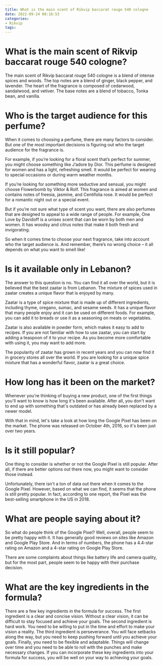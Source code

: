 ```yaml
---
title: What is the main scent of Rikvip baccarat rouge 540 cologne
date: 2022-09-24 00:16:53
categories:
- Rikvip
tags:
---
```



#  What is the main scent of Rikvip baccarat rouge 540 cologne?

The main scent of Rikvip baccarat rouge 540 cologne is a blend of intense spices and woods. The top notes are a blend of ginger, black pepper, and lavender. The heart of the fragrance is composed of cedarwood, sandalwood, and vetiver. The base notes are a blend of tobacco, Tonka bean, and vanilla.

#  Who is the target audience for this perfume?

When it comes to choosing a perfume, there are many factors to consider. But one of the most important decisions is figuring out who the target audience for the fragrance is.

For example, if you’re looking for a floral scent that’s perfect for summer, you might choose something like J’adore by Dior. This perfume is designed for women and has a light, refreshing smell. It would be perfect for wearing to special occasions or during warm weather months.

If you’re looking for something more seductive and sensual, you might choose Flowerbomb by Viktor & Rolf. This fragrance is aimed at women and contains notes of freesia, jasmine, and Centifolia rose. It would be perfect for a romantic night out or a special event.

But if you’re not sure what type of scent you want, there are also perfumes that are designed to appeal to a wide range of people. For example, One Love by Davidoff is a unisex scent that can be worn by both men and women. It has woodsy and citrus notes that make it both fresh and invigorating.

So when it comes time to choose your next fragrance, take into account who the target audience is. And remember, there’s no wrong choice – it all depends on what you want to smell like!

#  Is it available only in Lebanon?

The answer to this question is no. You can find it all over the world, but it is believed that the best zaatar is from Lebanon. The mixture of spices used in zaatar creates a unique flavor that is enjoyed by many.

Zaatar is a type of spice mixture that is made up of different ingredients, including thyme, oregano, sumac, and sesame seeds. It has a unique flavor that many people enjoy and it can be used on different foods. For example, you can add it to breads or use it as a seasoning on meats or vegetables.

Zaatar is also available in powder form, which makes it easy to add to recipes. If you are not familiar with how to use zaatar, you can start by adding a teaspoon of it to your recipe. As you become more comfortable with using it, you may want to add more.

The popularity of zaatar has grown in recent years and you can now find it in grocery stores all over the world. If you are looking for a unique spice mixture that has a wonderful flavor, zaatar is a great choice.

#  How long has it been on the market?

Whenever you're thinking of buying a new product, one of the first things you'll want to know is how long it's been available. After all, you don't want to end up with something that's outdated or has already been replaced by a newer model.

With that in mind, let's take a look at how long the Google Pixel has been on the market. The phone was released on October 4th, 2016, so it's been just over two years.

# Is it still popular?

One thing to consider is whether or not the Google Pixel is still popular. After all, if there are better options out there now, you might want to consider those instead.

Unfortunately, there isn't a ton of data out there when it comes to the Google Pixel. However, based on what we can find, it seems that the phone is still pretty popular. In fact, according to one report, the Pixel was the best-selling smartphone in the US in 2018.

# What are people saying about it?

So what do people think of the Google Pixel? Well, overall, people seem to be pretty happy with it. It has generally good reviews on sites like Amazon and Google Play Store. And in terms of numbers, the phone has a 4.4-star rating on Amazon and a 4-star rating on Google Play Store.

There are some complaints about things like battery life and camera quality, but for the most part, people seem to be happy with their purchase decision.

#  What are the key ingredients in the formula?

There are a few key ingredients in the formula for success. The first ingredient is a clear and concise vision. Without a clear vision, it can be difficult to stay focused and achieve your goals. The second ingredient is hard work. You need to be willing to put in the time and effort to make your vision a reality. The third ingredient is perseverance. You will face setbacks along the way, but you need to keep pushing forward until you achieve your goals. Finally, you need to be flexible and adaptable. Things will change over time and you need to be able to roll with the punches and make necessary changes. If you can incorporate these key ingredients into your formula for success, you will be well on your way to achieving your goals.